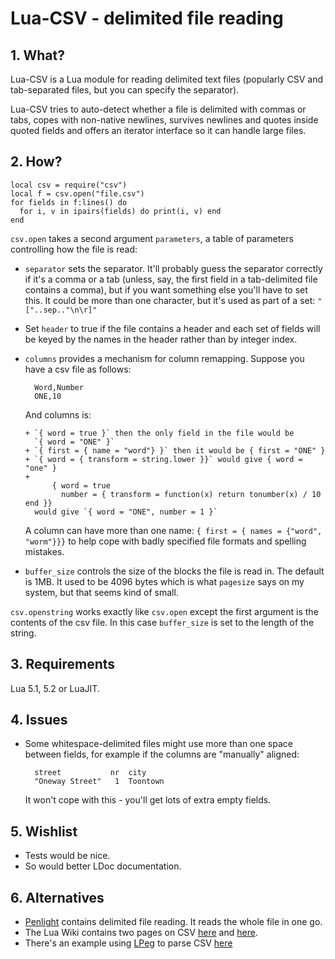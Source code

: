# Lua-CSV - delimited file reading

## 1. What?

Lua-CSV is a Lua module for reading delimited text files (popularly CSV and
tab-separated files, but you can specify the separator).

Lua-CSV tries to auto-detect whether a file is delimited with commas or tabs,
copes with non-native newlines, survives newlines and quotes inside quoted
fields and offers an iterator interface so it can handle large files.


## 2. How?

    local csv = require("csv")
    local f = csv.open("file.csv")
    for fields in f:lines() do
      for i, v in ipairs(fields) do print(i, v) end
    end

`csv.open` takes a second argument `parameters`, a table of parameters
controlling how the file is read:

+ `separator` sets the separator.  It'll probably guess the separator
  correctly if it's a comma or a tab (unless, say, the first field in a
  tab-delimited file contains a comma), but if you want something else you'll
  have to set this.  It could be more than one character, but it's used as
  part of a set: `"["..sep.."\n\r]"`

+ Set `header` to true if the file contains a header and each set of fields
  will be keyed by the names in the header rather than by integer index.

+ `columns` provides a mechanism for column remapping.
  Suppose you have a csv file as follows:

        Word,Number
        ONE,10

    And columns is:

      + `{ word = true }` then the only field in the file would be
        `{ word = "ONE" }`
      + `{ first = { name = "word"} }` then it would be { first = "ONE" }
      + `{ word = { transform = string.lower }}` would give { word = "one" }
      +
            { word = true
              number = { transform = function(x) return tonumber(x) / 10 end }}
        would give `{ word = "ONE", number = 1 }`

    A column can have more than one name: 
    `{ first = { names = {"word", "worm"}}}` to help cope with badly specified
    file formats and spelling mistakes.

+ `buffer_size` controls the size of the blocks the file is read in.  The
  default is 1MB.  It used to be 4096 bytes which is what `pagesize` says on
  my system, but that seems kind of small.

`csv.openstring` works exactly like `csv.open` except the first argument
is the contents of the csv file. In this case `buffer_size` is set to
the length of the string.

## 3. Requirements

Lua 5.1, 5.2 or LuaJIT.


## 4. Issues

+ Some whitespace-delimited files might use more than one space between
  fields, for example if the columns are "manually" aligned:

        street           nr  city
        "Oneway Street"   1  Toontown

    It won't cope with this - you'll get lots of extra empty fields.

## 5. Wishlist

+ Tests would be nice.
+ So would better LDoc documentation.


## 6. Alternatives

+ [Penlight](http://github.com/stevedonovan/penlight) contains delimited
  file reading.  It reads the whole file in one go.
+ The Lua Wiki contains two pages on CSV
  [here](http://lua-users.org/wiki/LuaCsv) and
  [here](http://lua-users.org/wiki/CsvUtils).
+ There's an example using [LPeg](http://www.inf.puc-rio.br/~roberto/lpeg/)
  to parse CSV [here](http://www.inf.puc-rio.br/~roberto/lpeg/#CSV)
